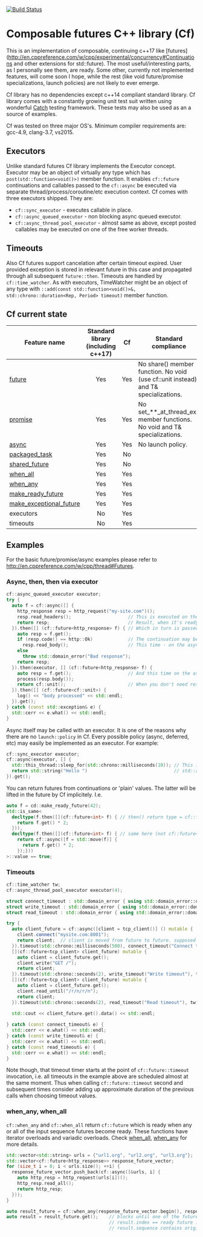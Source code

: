 [![Build Status](https://travis-ci.org/rpz80/cf.svg?branch=master)](https://travis-ci.org/rpz80/cf)
# Composable futures C++ library (Cf)
This is an implementation of composable, continuing c++17 like [futures](http://en.cppreference.com/w/cpp/experimental/concurrency#Continuations and other extensions for std::future). The most useful/interesting parts, as I personally see them, are ready. Some other, currently not implemented features, will come soon I hope, while the rest (like void future/promise specializations, launch policies) are not likely to ever emerge.

Cf library has no dependencies except c++14 compliant standard library. Cf library comes with a constantly growing unit test suit written using wonderful [Catch](https://github.com/philsquared/Catch) testing framework. These tests may also be used as an a source of examples.

Cf was tested on three major OS's. Minimum compiler requirements are: gcc-4.9, clang-3.7, vs2015.

## Executors
Unlike standard futures Cf library implements the Executor concept. Executor may be an object of virtually any type which has `post(std::function<void()>)` member function. It enables `cf::future` continuations and callables passed to the `cf::async` be executed via separate thread/process/coroutine/etc execution context.
Cf comes with three executors shipped. They are: 
* `cf::sync_executor` - executes callable in place.
* `cf::async_queued_executor` - non blocking async queued executor.
* `cf::async_thread_pool_executor` - almost same as above, except posted callables may be executed on one of the free worker threads.

## Timeouts
Also Cf futures support cancelation after certain timeout expired. User provided exception is stored in relevant future in this case and propagated through all subsequent `future::then`. Timeouts are handled by `cf::time_watcher`. As with executors, TimeWatcher might be an object of any type with `::add(const std::function<void()>&, std::chrono::duration<Rep, Period> timeout)` member function.

## Cf current state
|Feature name|Standard library (including c++17)|Cf   |Standard compliance|
|------------|:--------------------------------:|:---:|----------|
|[future](http://en.cppreference.com/w/cpp/experimental/future)|Yes|Yes|No share() member function. No void (use cf::unit instead) and T& specializations.|
|[promise](http://en.cppreference.com/w/cpp/thread/promise)|Yes|Yes|No set_\*\*_at_thread_exit member functions. No void and T& specializations.|
|[async](http://en.cppreference.com/w/cpp/thread/async)|Yes|Yes|No launch policy.|
|[packaged_task](http://en.cppreference.com/w/cpp/thread/packaged_task)|Yes|No||
|[shared_future](http://en.cppreference.com/w/cpp/thread/shared_future)|Yes|No||
|[when_all](http://en.cppreference.com/w/cpp/experimental/when_all)|Yes|Yes||
|[when_any](http://en.cppreference.com/w/cpp/experimental/when_any)|Yes|Yes||
|[make_ready_future](http://en.cppreference.com/w/cpp/experimental/make_ready_future)|Yes|Yes||
|[make_exceptional_future](http://en.cppreference.com/w/cpp/experimental/make_exceptional_future)|Yes|Yes||
|executors|No|Yes||
|timeouts|No|Yes||

## Examples
For the basic future/promise/async examples please refer to http://en.cppreference.com/w/cpp/thread#Futures.

### Async, then, then via executor
```c++
cf::async_queued_executor executor;
try {
  auto f = cf::async([] {
    http_response resp = http_request("my-site.com")();
    resp.read_headers();                     // This is executed on the separate standalone thread
    return resp;                             // Result, when it's ready, is stored in cf::future<http_response>.
  }).then([] (cf::future<http_response> f) { // Which in turn is passed to the continuation.
    auto resp = f.get();
    if (resp.code() == http::Ok)             // The continuation may be executed on different contexts.
      resp.read_body();                      // This time - on the async thread.
    else 
      throw std::domain_error("Bad response");
    return resp;                             
  }).then(executor, [] (cf::future<http_response> f) {
    auto resp = f.get();                     // And this time on the async_queued_executor context.
    process(resp.body());
    return cf::unit();                       // When you don't need result - use cf::unit.
  }).then([] (cf::future<cf::unit>) {
    log() << "body processed" << std::endl;
  }).get();
} catch (const std::exception& e) {
  std::cerr << e.what() << std::endl;
}
```
Async itself may be called with an executor. It is one of the reasons why there are no `launch::policy` in Cf. Every possible policy (async, deferred, etc) may easily be implemented as an executor. For example:

```c++
cf::sync_executor executor;
cf::async(executor, [] {
  std::this_thread::sleep_for(std::chrono::milliseconds(10)); // This is evaluated in place, in this case exactly like 
  return std::string("Hello ")                                // std::async with the std::launch::deferred policy.
}).get();
```
You can return futures from continuations or 'plain' values. The latter will be lifted in the future by Cf implicitely. I.e.

```c++
auto f = cd::make_ready_future(42);
std::is_same<
  decltype(f.then([](cf::future<int> f) { // then() return type = cf::future<int>
    return f.get() * 2;
  })), 
  decltype(f.then([](cf::future<int> f) { // same here (not cf::future<cf::future<int>>)
    return cf::async([f = std::move(f)] { 
      return f.get() * 2; 
    });}))
>::value == true;
```
### Timeouts
```c++
cf::time_watcher tw;
cf::async_thread_pool_executor executor(4);

struct connect_timeout : std::domain_error { using std::domain_error::domain_error; };
struct write_timeout : std::domain_error { using std::domain_error::domain_error; };
struct read_timeout : std::domain_error { using std::domain_error::domain_error; };

try {
  auto client_future = cf::async([client = tcp_client()] () mutable {
    client.connect("mysite.com:8001");
    return client;  // client is moved from future to future. supposed to be a cheap operation
  }).timeout(std::chrono::milliseconds(500), connect_timeout("Connect timeout"), tw).then(executor,
  [](cf::future<tcp_client> client_future) mutable {
    auto client = client_future.get();
    client.write("GET /");
    return client;
  }).timeout(std::chrono::seconds(2), write_timeout("Write timeout"), tw).then(executor,
  [](cf::future<tcp_client> client_future) mutable {
    auto client = client_future.get();
    client.read_until("/r/n/r/n");
    return client;
  }).timeout(std::chrono::seconds(2), read_timeout("Read timeout"), tw);
  
  std::cout << client_future.get().data() << std::endl;

} catch (const connect_timeout& e) {
  std::cerr << e.what() << std::endl;
} catch (const write_timeout& e) {
  std::cerr << e.what() << std::endl;
} catch (const read_timeout& e) {
  std::cerr << e.what() << std::endl; 
}
```
Note though, that timeout timer starts at the point of `cf::future::timeout` invocation, i.e. all timeouts in the example above are scheduled almost at the same moment. Thus when calling `cf::future::timeout` second and subsequent times consider adding up approximate duration of the previous calls when choosing timeout values.

### when_any, when_all
`cf::when_any` and `cf::when_all` return `cf::future` which is ready when any or all of the input sequence futures become ready. These functions have iterator overloads and variadic overloads. Check [when_all](http://en.cppreference.com/w/cpp/experimental/when_all), [when_any](http://en.cppreference.com/w/cpp/experimental/when_any) for more details.
```c++
std::vector<std::string> urls = {"url1.org", "url2.org", "url3.org"};
std::vector<cf::future<http_response>> response_future_vector;
for (size_t i = 0; i < urls.size(); ++i) {
  response_future_vector.push_back(cf::async([&urls, i] {
    auto http_resp = http_request(urls[i])();
    http_resp.read_all();
    return http_resp;
  }));
}

auto result_future = cf::when_any(response_future_vector.begin(), response_future_vector.end());
auto result = result_future.get();    // blocks until one of the futures becomes ready.
                                      // result.index == ready future index
                                      // result.sequence contains original futures with sequence[index] ready

```
